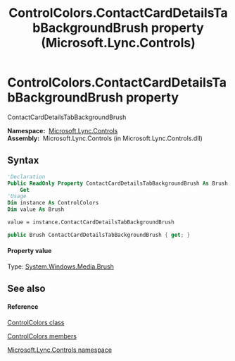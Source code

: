 ﻿---
title: ControlColors.ContactCardDetailsTabBackgroundBrush property  (Microsoft.Lync.Controls)
TOCTitle: 'ContactCardDetailsTabBackgroundBrush property '
ms:assetid: P:Microsoft.Lync.Controls.ControlColors.ContactCardDetailsTabBackgroundBrush_DI_3_UC_OCS14MrefLyncWPF
ms:mtpsurl: https://msdn.microsoft.com/en-us/library/microsoft.lync.controls.controlcolors.contactcarddetailstabbackgroundbrush_di_3_uc_ocs14mreflyncwpf(v=office.15)
ms:contentKeyID: 48600990
ms.date: 07/28/2014
mtps_version: v=office.15
f1_keywords:
- Microsoft.Lync.Controls.ControlColors.ContactCardDetailsTabBackgroundBrush
dev_langs:
- CSharp
- JScript
- VB
- other
---

# ControlColors.ContactCardDetailsTabBackgroundBrush property

ContactCardDetailsTabBackgroundBrush

**Namespace:**  [Microsoft.Lync.Controls](microsoft-lync-controls-namespace_1.md)  
**Assembly:**  Microsoft.Lync.Controls (in Microsoft.Lync.Controls.dll)

## Syntax

``` vb
'Declaration
Public ReadOnly Property ContactCardDetailsTabBackgroundBrush As Brush
    Get
'Usage
Dim instance As ControlColors
Dim value As Brush

value = instance.ContactCardDetailsTabBackgroundBrush
```

``` csharp
public Brush ContactCardDetailsTabBackgroundBrush { get; }
```

#### Property value

Type: [System.Windows.Media.Brush](http://msdn2.microsoft.com/en-us/library/ms634880)  

## See also

#### Reference

[ControlColors class](controlcolors-class-microsoft-lync-controls_1.md)

[ControlColors members](controlcolors-members-microsoft-lync-controls_1.md)

[Microsoft.Lync.Controls namespace](microsoft-lync-controls-namespace_1.md)

